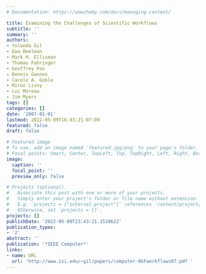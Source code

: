 ```yaml
---
# Documentation: https://wowchemy.com/docs/managing-content/

title: Examining the Challenges of Scientific Workflows
subtitle: ''
summary: ''
authors:
- Yolanda Gil
- Ewa Deelman
- Mark H. Ellisman
- Thomas Fahringer
- Geoffrey Fox
- Dennis Gannon
- Carole A. Goble
- Miron Livny
- Luc Moreau
- Jim Myers
tags: []
categories: []
date: '2007-01-01'
lastmod: 2022-05-09T16:43:21-07:00
featured: false
draft: false

# Featured image
# To use, add an image named `featured.jpg/png` to your page's folder.
# Focal points: Smart, Center, TopLeft, Top, TopRight, Left, Right, BottomLeft, Bottom, BottomRight.
image:
  caption: ''
  focal_point: ''
  preview_only: false

# Projects (optional).
#   Associate this post with one or more of your projects.
#   Simply enter your project's folder or file name without extension.
#   E.g. `projects = ["internal-project"]` references `content/project/deep-learning/index.md`.
#   Otherwise, set `projects = []`.
projects: []
publishDate: '2022-05-09T23:43:21.151062Z'
publication_types:
- '2'
abstract: ''
publication: '*IEEE Computer*'
links:
- name: URL
  url: 'http://www.isi.edu/~gil/papers/computer-NSFworkflows07.pdf '
---
```

